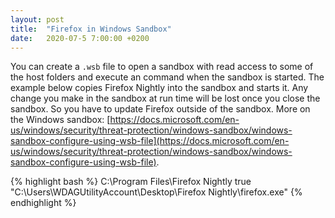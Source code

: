 ```yaml
---
layout: post
title:  "Firefox in Windows Sandbox"
date:   2020-07-5 7:00:00 +0200
---
```


You can create a `.wsb` file to open a sandbox with read access to some of the host folders and execute an command when the sandbox is started. The example below copies Firefox Nightly into the sandbox and starts it. Any change you make in the sandbox at run time will be lost once you close the sandbox. So you have to update Firefox outside of the sandbox. More on the Windows sandbox: [https://docs.microsoft.com/en-us/windows/security/threat-protection/windows-sandbox/windows-sandbox-configure-using-wsb-file](https://docs.microsoft.com/en-us/windows/security/threat-protection/windows-sandbox/windows-sandbox-configure-using-wsb-file).

{% highlight bash %}
<Configuration>
<MappedFolders>
<MappedFolder>
<HostFolder>C:\Program Files\Firefox Nightly</HostFolder>
<ReadOnly>true</ReadOnly>
</MappedFolder>
</MappedFolders>
<LogonCommand>
<Command>"C:\Users\WDAGUtilityAccount\Desktop\Firefox Nightly\firefox.exe"</Command>
</LogonCommand>
</Configuration>
{% endhighlight %}

